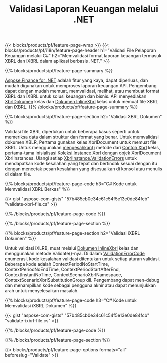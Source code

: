 ﻿---
title: Validasi Laporan Keuangan melalui .NET
url: /id/net/validate/
description:  C# kode untuk memvalidasi laporan keuangan dalam file XBRL dan iXBRL melalui perpustakaan .NET.
---
{{< blocks/products/pf/feature-page-wrap >}}
{{< blocks/products/pf/i18n/feature-page-header h1="Validasi File Pelaporan Keuangan melalui C#" h2="Memvalidasi format laporan keuangan termasuk XBRL dan iXBRL dalam aplikasi berbasis .NET." >}}

{{% blocks/products/pf/feature-page-summary %}}

[Aspose.Finance for .NET](https://products.aspose.com/finance/net/) adalah fitur yang kaya, dapat diperluas, dan mudah digunakan untuk memproses laporan keuangan API. Pengembang dapat dengan mudah memuat, memvalidasi, melihat, atau membuat format XBRL dan iXBRL untuk solusi keuangan dan bisnis. API menyediakan [XbrlDokumen](https://apireference.aspose.com/finance/net/aspose.finance.xbrl/xbrldocument) kelas dan  [Dokumen InlineXbrl](https://apireference.aspose.com/finance/net/aspose.finance.xbrl.inline/inlinexbrldocument) kelas untuk memuat file XBRL dan iXBRL.
{{% /blocks/products/pf/feature-page-summary %}}

{{% blocks/products/pf/feature-page-section h2="Validasi XBRL Dokumen" %}}

Validasi file XBRL diperlukan untuk beberapa kasus seperti untuk memeriksa data dalam struktur dan format yang benar. Untuk memvalidasi dokumen XBLR, Pertama gunakan kelas XbrlDocument untuk memuat file XBRL. Untuk menggunakan [mengesahkan()](https://apireference.aspose.com/finance/net/aspose.finance.xbrl/xbrlinstance/methods/validate) metode dari [Contoh Xbrl](https://apireference.aspose.com/finance/net/aspose.finance.xbrl/xbrlinstance) kelas, pertama-tama inisialisasi [Koleksi Instance Xbrl](https://apireference.aspose.com/finance/net/aspose.finance.xbrl/xbrlinstancecollection) dengan objek XbrlDocument XbrlInstances. Ulangi setiap [XbrlInstance.ValidationErrors](https://apireference.aspose.com/finance/net/aspose.finance.xbrl/xbrlinstance/properties/validationerrors) untuk mendapatkan kode kesalahan yang tepat dan bertindak sesuai dengan itu dengan mencetak pesan kesalahan yang disesuaikan di konsol atau menulis di dalam file.

{{% blocks/products/pf/feature-page-code h3="C# Kode untuk Memvalidasi XBRL Berkas" %}}

{{< gist "aspose-com-gists" "57b485cb0e34c61c54f5e13e0de84fcb" "validate-xbrl-file.cs" >}} 

{{% /blocks/products/pf/feature-page-code %}}

{{% /blocks/products/pf/feature-page-section %}}

{{% blocks/products/pf/feature-page-section h2="Validasi iXBRL Dokumen" %}}

Untuk validasi iXLRB, muat melalui [Dokumen InlineXbrl](https://apireference.aspose.com/finance/net/aspose.finance.xbrl.inline/inlinexbrldocument) kelas dan menggunakan metode Validate()-nya. Di dalam [ValidationErrorCode](https://apireference.aspose.com/finance/net/aspose.finance.xbrl.validator/validationerrorcode) enumerasi, kode kesalahan validasi ditentukan untuk setiap aturan validasi. Beberapa kode adalah ContextPeriodNoStartTime, ContextPeriodNoEndTime, ContextPeriodStartAfterEnd, ContextInstantNoTime, ContextScenarioXbrlNamespace, ContextScenarioXbrlSubstitutionGroup dll. Pengembang dapat men-debug dan menampilkan kode sebagai pengguna akhir atau dapat menunjukkan arah untuk menyelesaikan masalah.

{{% blocks/products/pf/feature-page-code h3="C# Kode untuk Memvalidasi iXBRL Dokumen" %}}

{{< gist "aspose-com-gists" "57b485cb0e34c61c54f5e13e0de84fcb" "validate-ixbrl-file.cs" >}}

{{% /blocks/products/pf/feature-page-code %}}

{{% /blocks/products/pf/feature-page-section %}}

{{< blocks/products/pf/feature-page-options formats="all" beforeslug="Validate" >}}